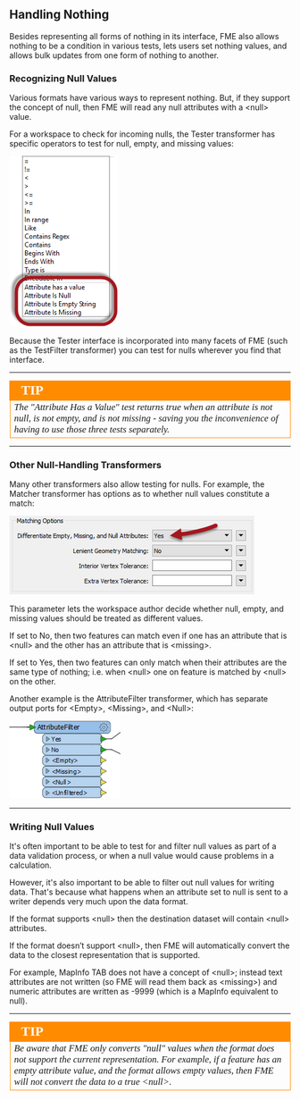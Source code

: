 ## Handling Nothing ##

Besides representing all forms of nothing in its interface, FME also allows nothing to be a condition in various tests, lets users set nothing values, and allows bulk updates from one form of nothing to another. 


### Recognizing Null Values ###

Various formats have various ways to represent nothing. But, if they support the concept of null, then FME will read any null attributes with a &lt;null&gt; value.

For a workspace to check for incoming nulls, the Tester transformer has specific operators to test for null, empty, and missing values:

![](./Images/Img1.021.TesterNothingTests.png)

Because the Tester interface is incorporated into many facets of FME (such as the TestFilter transformer) you can test for nulls wherever you find that interface.

---

<!--Tip Section--> 

<table style="border-spacing: 0px">
<tr>
<td style="vertical-align:middle;background-color:darkorange;border: 2px solid darkorange">
<i class="fa fa-info-circle fa-lg fa-pull-left fa-fw" style="color:white;padding-right: 12px;vertical-align:text-top"></i>
<span style="color:white;font-size:x-large;font-weight: bold;font-family:serif">TIP</span>
</td>
</tr>

<tr>
<td style="border: 1px solid darkorange">
<span style="font-family:serif; font-style:italic; font-size:larger">
The "Attribute Has a Value" test returns true when an attribute is not null, is not empty, and is not missing - saving you the inconvenience of having to use those three tests separately.
</span>
</td>
</tr>
</table>

---

### Other Null-Handling Transformers ###

Many other transformers also allow testing for nulls. For example, the Matcher transformer has options as to whether null values constitute a match:

![](./Images/Img1.022.MatcherNullOptions.png)

This parameter lets the workspace author decide whether null, empty, and missing values should be treated as different values. 

If set to No, then two features can match even if one has an attribute that is &lt;null&gt; and the other has an attribute that is &lt;missing&gt;. 

If set to Yes, then two features can only match when their attributes are the same type of nothing; i.e. when &lt;null&gt; one on feature is matched by &lt;null&gt; on the other. 

Another example is the AttributeFilter transformer, which has separate output ports for &lt;Empty&gt;, &lt;Missing&gt;, and &lt;Null&gt;:

![](./Images/Img1.023.AttributeFilterNullPorts.png)


---

### Writing Null Values ###

It's often important to be able to test for and filter null values as part of a data validation process, or when a null value would cause problems in a calculation. 

However, it's also important to be able to filter out null values for writing data. That's because what happens when an attribute set to null is sent to a writer depends very much upon the data format.

If the format supports &lt;null&gt; then the destination dataset will contain &lt;null&gt; attributes.

If the format doesn’t support &lt;null&gt;, then FME will automatically convert the data to the closest representation that is supported.

For example, MapInfo TAB does not have a concept of &lt;null&gt;; instead text attributes are not written (so FME will read them back as &lt;missing&gt;) and numeric attributes are written as -9999 (which is a MapInfo equivalent to null).

---

<!--Tip Section--> 

<table style="border-spacing: 0px">
<tr>
<td style="vertical-align:middle;background-color:darkorange;border: 2px solid darkorange">
<i class="fa fa-info-circle fa-lg fa-pull-left fa-fw" style="color:white;padding-right: 12px;vertical-align:text-top"></i>
<span style="color:white;font-size:x-large;font-weight: bold;font-family:serif">TIP</span>
</td>
</tr>

<tr>
<td style="border: 1px solid darkorange">
<span style="font-family:serif; font-style:italic; font-size:larger">
Be aware that FME only converts "null" values when the format does not support the current representation. For example, if a feature has an empty attribute value, and the format allows empty values, then FME will not convert the data to a true &lt;null&gt;. 
</span>
</td>
</tr>
</table>